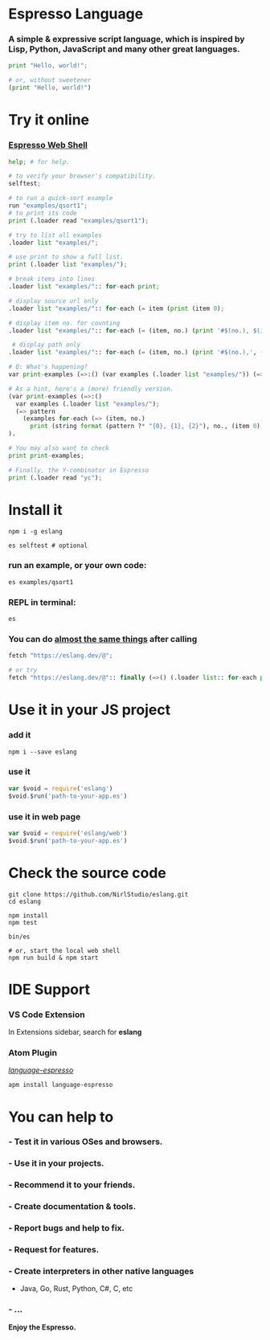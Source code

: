 # Espresso Language
### A simple &amp; expressive script language, which is inspired by Lisp, Python, JavaScript and many other great languages.
```python
print "Hello, world!";

# or, without sweetener
(print "Hello, world!")
```

# Try it online
### [Espresso Web Shell](https://eslang.dev)
```python
help; # for help.

# to verify your browser's compatibility.
selftest;

# to run a quick-sort example
run "examples/qsort1";
# to print its code
print (.loader read "examples/qsort1");

# try to list all examples
.loader list "examples/";

# use print to show a full list.
print (.loader list "examples/");

# break items into lines
.loader list "examples/":: for-each print;

# display source url only
.loader list "examples/":: for-each (= item (print (item 0);

# display item no. for counting
.loader list "examples/":: for-each (= (item, no.) (print '#$(no.), $(item 0)');

 # display path only
.loader list "examples/":: for-each (= (item, no.) (print '#$(no.),', (var url (item 0):: slice (url first-of "examples/");

# Q: What's happening?
var print-examples (=>:() (var examples (.loader list "examples/")) (=> pattern (examples for-each (=> (item, no.) (print (string format (pattern ?* "{0}, {1}, {2}"), no., (item 0), (item 1);

# As a hint, here's a (more) friendly version.
(var print-examples (=>:()
  var examples (.loader list "examples/");
  (=> pattern
    (examples for-each (=> (item, no.)
      print (string format (pattern ?* "{0}, {1}, {2}"), no., (item 0), (item 1);
).

# You may also want to check
print print-examples;

# Finally, the Y-combinator in Espresso
print (.loader read "yc");
```

# Install it
```shell
npm i -g eslang

es selftest # optional
```

### run an example, or your own code:
```shell
es examples/qsort1
```

### REPL in terminal:
```shell
es
```
### You can do [almost the same things](#try-it-online) after calling
```python
fetch "https://eslang.dev/@";

# or try
fetch "https://eslang.dev/@":: finally (=>() (.loader list:: for-each print);
```

# Use it in your JS project
### add it
```shell
npm i --save eslang
```

### use it
```javascript
var $void = require('eslang')
$void.$run('path-to-your-app.es')
```

### use it in web page
```javascript
var $void = require('eslang/web')
$void.$run('path-to-your-app.es')
```

# Check the source code
```shell
git clone https://github.com/NirlStudio/eslang.git
cd eslang

npm install
npm test

bin/es

# or, start the local web shell
npm run build & npm start
```

# IDE Support
### VS Code Extension
In Extensions sidebar, search for **eslang**

### Atom Plugin
[*language-espresso*](https://github.com/NirlStudio/language-espresso)
```shell
apm install language-espresso
```

# You can help to
### - Test it in various OSes and browsers.
### - Use it in your projects.
### - Recommend it to your friends.
### - Create documentation & tools.
### - Report bugs and help to fix.
### - Request for features.
### - Create interpreters in other native languages
  - Java, Go, Rust, Python, C#, C, etc
### - ...

**Enjoy the Espresso.**
